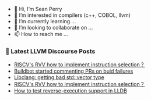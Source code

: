 - 👋 Hi, I’m Sean Perry
- 👀 I’m interested in compilers (c++, COBOL, llvm)
- 🌱 I’m currently learning ...
- 💞️ I’m looking to collaborate on ...
- 📫 How to reach me ...

<!---
s66perry/s66perry is a ✨ special ✨ repository because its `README.md` (this file) appears on your GitHub profile.
You can click the Preview link to take a look at your changes.
--->
### 📕 Latest LLVM Discourse Posts

<!-- DISCOURSE-LLVM:START -->
- [RISCV&#39;s RVV how to implement instruction selection？](https://discourse.llvm.org/t/riscvs-rvv-how-to-implement-instruction-selection/79806#post_5)
- [Buildbot started commenting PRs on buid failures](https://discourse.llvm.org/t/buildbot-started-commenting-prs-on-buid-failures/79738#post_9)
- [Libclang: getting bad std::vector type](https://discourse.llvm.org/t/libclang-getting-bad-std-vector-type/79775#post_3)
- [RISCV&#39;s RVV how to implement instruction selection？](https://discourse.llvm.org/t/riscvs-rvv-how-to-implement-instruction-selection/79806#post_4)
- [How to test reverse-execution support in LLDB](https://discourse.llvm.org/t/how-to-test-reverse-execution-support-in-lldb/79696#post_4)
<!-- DISCOURSE-LLVM:END -->
